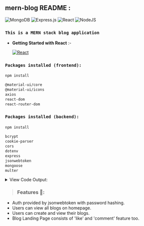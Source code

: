 ## mern-blog README :

<img alt="MongoDB" src ="https://img.shields.io/badge/MongoDB-%234ea94b.svg?style=for-the-badge&logo=mongodb&logoColor=white"/>
<img alt="Express.js" src="https://img.shields.io/badge/express.js-%23404d59.svg?style=for-the-badge&logo=express&logoColor=%2361DAFB"/>
<img alt="React" src="https://img.shields.io/badge/react-%2320232a.svg?style=for-the-badge&logo=react&logoColor=%2361DAFB"/>
<img alt="NodeJS" src="https://img.shields.io/badge/node.js-%2343853D.svg?style=for-the-badge&logo=node-dot-js&logoColor=white"/>

### `This is a MERN stack blog application`

- **Getting Started with React** :-

    <a href="https://github.com/AyushDubey-maker/mern-blog/blob/master/frontend/client/README.md"> <img alt="React" src="https://img.shields.io/badge/react-%2320232a.svg?style=for-the-badge&logo=react&logoColor=%2361DAFB"/></a>

### `Packages installed (frontend):`
```
npm install
```
```
@material-ui/core
@material-ui/icons
axios
react-dom
react-router-dom
```
### `Packages installed (backend):`
```
npm install
```
```
bcrypt
cookie-parser 
cors 
dotenv 
express
jsonwebtoken 
mongoose
multer
```
<details>
<summary>
View Code Output:
</summary>
Homepage:
<img src="layout-images/homepage-1.png"/>
Login:
<img src="layout-images/login.png"/>
Register:
<img src="layout-images/register.png"/>
<img src="layout-images/user-blog-page.png"/>
Blog Form:
<img src="layout-images/blog-form.png"/>
<img src="layout-images/homepage-2.png"/>

Blog Landing Page:
<img src="layout-images/blog-landing-page.png"/>
</details>

>### Features 📣:
- Auth provided by jsonwebtoken with password hashing.
- Users can view all blogs on homepage.
- Users can create and view their blogs.
- Blog Landing Page consists of 'like' and 'comment' feature too.




